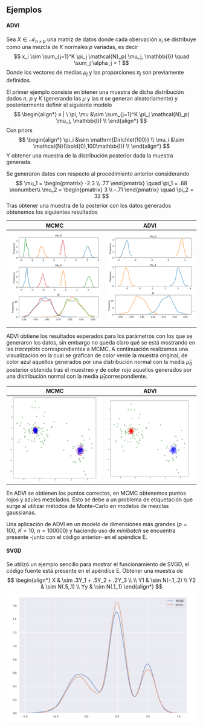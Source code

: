 ## Ejemplos

#### ADVI

Sea $X \in \mathcal{M}_{n \times p}$ una matriz de datos donde cada obervación $x_i$ se distribuye como una mezcla de $K$ normales $p$ variadas, es decir
$$
x_i \sim \sum_{j=1}^K \pi_j \mathcal{N}_p( \mu_j, \mathbb{I}) \quad \sum_j \alpha_j = 1
$$
Donde los vectores de medias $\mu_j$ y las proporciones $\pi_j$ son previamente definidos.

El primer ejemplo consiste en btener una muestra de dicha distribución dados $n$, $p$ y $K$ (generando las $\mu$ y las $\pi$ se generan aleatoriamente) y posteriormente definir el siguiente modelo
$$
\begin{align*}
 x | \ \pi, \mu &\sim \sum_{j=1}^K \pi_j \mathcal{N}_p( \mu_j, \mathbb{I}) \\ 
\end{align*}
$$
Con priors
$$
\begin{align*}
\pi_i &\sim \mathrm{Dirichlet(100)} \\
\mu_i &\sim \mathcal{N}(\bold{0},100\mathbb{I}) \\
\end{align*}
$$
Y obtener una muestra de la distribución posterior dada la muestra generada.

Se generaron datos con respecto al procedimiento anterior considerando
$$
\mu_1 = \begin{pmatrix} -2.3 \\ .77 \end{pmatrix} \quad \pi_1 = .68 \nonumber\\ 
\mu_2 = \begin{pmatrix} 3 \\ -.71 \end{pmatrix} \quad \pi_2 = 32
$$
Tras obtener una muestra de la posterior con los datos generados obtenemos los siguientes resultados

|                    MCMC                     |                    ADVI                     |
| :-----------------------------------------: | :-----------------------------------------: |
| ![mixture_MCMC_2](./img/mixture_MCMC_2.PNG) | ![mixture_ADVI_2](./img/mixture_ADVI_2.png) |
|                                             |                                             |

ADVI obtiene los resultados esperados para los parámetros con los que se generaron los datos, sin embargo no queda claro qué se está mostrando en las *traceplots* correspondientes a MCMC. A continuación realizamos una visualización en la cual se grafican de color verde la muestra original, de color azul aquellos generados por una distribución normal con la media $\hat{\mu}_0$ posterior obtenida tras el muestreo y de color rojo aquellos generados por una distribución normal con la media $\hat{\mu}_1$correspondiente.

| MCMC                                        | ADVI                                        |
| ------------------------------------------- | ------------------------------------------- |
| ![mixture_MCMC_1](./img/mixture_MCMC_1.png) | ![mixture_ADVI_1](./img/mixture_ADVI_1.png) |

En ADVI se obtienen los puntos correctos, en MCMC obtenemos puntos rojos y azules mezclados. Esto se debe a un problema de etiquetación que surge al utilizar métodos de Monte-Carlo en modelos de mezclas gaussianas.

Una aplicación de ADVI en un modelo de dimensiones más grandes ($p=100$, $K=10$, $n=100000$) y haciendo uso de *minibatch* se encuentra presente -junto con el código anterior- en el apéndice E.

#### SVGD

Se utilizó un ejemplo sencillo para mostrar el funcionamiento de SVGD, el código fuente está presente en el apéndice E. Obtener una muestra de 
$$
\begin{align*}
X  & \sim .3Y_1 + .5Y_2 + .2Y_3 \\ \\
Y1 & \sim N(-.1,.2) \\
Y2 & \sim N(.5,.1) \\
Yy & \sim N(.1,.1)
\end{align*}
$$
![image-20181218021341463](./img/MCMC_SVGD.png)







